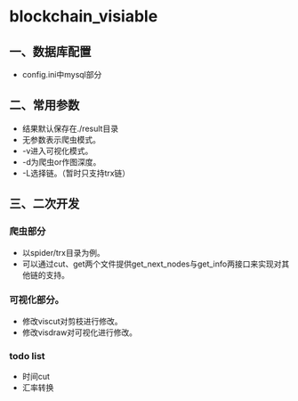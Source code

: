 # blockchain_visiable
## 一、数据库配置
- config.ini中mysql部分

## 二、常用参数
- 结果默认保存在./result目录
- 无参数表示爬虫模式。
- -v进入可视化模式。
- -d为爬虫or作图深度。
- -L选择链。（暂时只支持trx链）

## 三、二次开发
### 爬虫部分 

- 以spider/trx目录为例。
- 可以通过cut、get两个文件提供get_next_nodes与get_info两接口来实现对其他链的支持。

### 可视化部分。

- 修改viscut对剪枝进行修改。
- 修改visdraw对可视化进行修改。

### todo list

- 时间cut
- 汇率转换